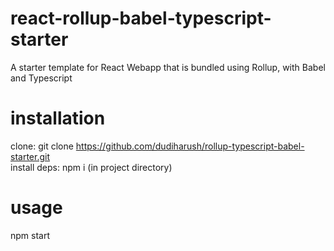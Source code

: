 # react-rollup-babel-typescript-starter

A starter template for React Webapp that is bundled using Rollup, with Babel and Typescript

# installation

clone: git clone https://github.com/dudiharush/rollup-typescript-babel-starter.git<br />
install deps: npm i (in project directory)

# usage

npm start
